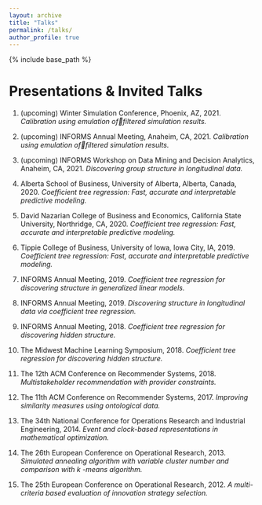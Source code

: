 ```yaml
---
layout: archive
title: "Talks"
permalink: /talks/
author_profile: true
---
```


{% include base_path %}

Presentations & Invited Talks
======

1. (upcoming) Winter Simulation Conference, Phoenix, AZ, 2021.
*Calibration using emulation offiltered simulation results.*

1. (upcoming) INFORMS Annual Meeting, Anaheim, CA, 2021.
*Calibration using emulation offiltered simulation results.*

1. (upcoming) INFORMS Workshop on Data Mining and Decision Analytics, Anaheim, CA, 2021.
*Discovering group structure in longitudinal data.*

1. Alberta School of Business, University of Alberta, Alberta, Canada, 2020.
*Coefficient tree regression: Fast, accurate and interpretable predictive modeling.*

1. David Nazarian College of Business and Economics, California State University, Northridge, CA, 2020.
*Coefficient tree regression: Fast, accurate and interpretable predictive modeling.*

1. Tippie College of Business, University of Iowa, Iowa City, IA, 2019.
*Coefficient tree regression: Fast, accurate and interpretable predictive modeling.*

1. INFORMS Annual Meeting, 2019.
*Coefficient tree regression for discovering structure in generalized linear models.*

1. INFORMS Annual Meeting, 2019.
*Discovering structure in longitudinal data via coefficient tree regression.*

1. INFORMS Annual Meeting, 2018.
*Coefficient tree regression for discovering hidden structure.*

1. The Midwest Machine Learning Symposium, 2018.
*Coefficient tree regression for discovering hidden structure.*

1. The 12th ACM Conference on Recommender Systems, 2018.
*Multistakeholder recommendation with provider constraints.*

1. The 11th ACM Conference on Recommender Systems, 2017.
*Improving similarity measures using ontological data.*

1. The 34th National Conference for Operations Research and Industrial Engineering, 2014.
*Event and clock-based representations in mathematical optimization.*

1. The 26th European Conference on Operational Research, 2013.
*Simulated annealing algorithm with variable cluster number and comparison with $k$ -means algorithm.*

1. The 25th European Conference on Operational Research, 2012.
*A multi-criteria based evaluation of innovation strategy selection.*
